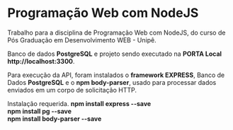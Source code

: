 # Programação Web com NodeJS
Trabalho para a disciplina de Programação Web com NodeJS, do curso de Pós Graduação em Desenvolvimento WEB  - Unipê.

Banco de dados <b>PostgreSQL</b> e projeto sendo executado na <b>PORTA Local http://localhost:3300</b>.

Para execução da API, foram instalados o <b>framework EXPRESS</b>, Banco de Dados <b>PostgreSQL</b> e o <b>npm body-parser</b>, usado para processar dados enviados em um corpo de solicitação HTTP.

Instalação requerida.
<b>npm install express --save</b> <br>
<b>npm install pg --save</b> <br>
<b>npm install body-parser --save</b>
